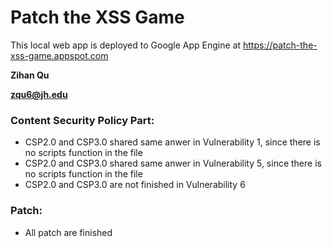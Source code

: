 # Patch the XSS Game

This local web app is deployed to Google App Engine at https://patch-the-xss-game.appspot.com

**Zihan Qu**

**zqu6@jh.edu**


### Content Security Policy Part:
- CSP2.0 and CSP3.0 shared same anwer in Vulnerability 1, since there is no scripts function in the file
- CSP2.0 and CSP3.0 shared same anwer in Vulnerability 5, since there is no scripts function in the file
- CSP2.0 and CSP3.0 are not finished in Vulnerability 6


### Patch:
- All patch are finished
